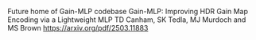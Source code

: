 Future home of Gain-MLP codebase
Gain-MLP: Improving HDR Gain Map Encoding via a Lightweight MLP
TD Canham, SK Tedla, MJ Murdoch and MS Brown
https://arxiv.org/pdf/2503.11883
